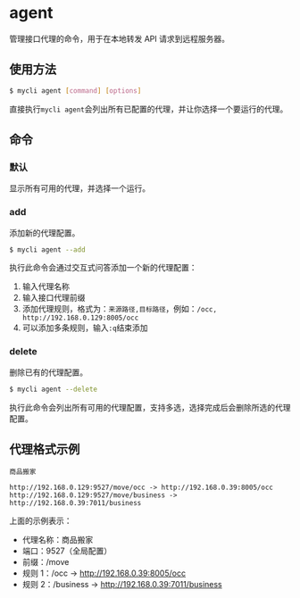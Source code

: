 # agent

管理接口代理的命令，用于在本地转发 API 请求到远程服务器。

## 使用方法

```bash
$ mycli agent [command] [options]
```

直接执行`mycli agent`会列出所有已配置的代理，并让你选择一个要运行的代理。

## 命令

### 默认

显示所有可用的代理，并选择一个运行。

### add

添加新的代理配置。

```bash
$ mycli agent --add
```

执行此命令会通过交互式问答添加一个新的代理配置：

1. 输入代理名称
2. 输入接口代理前缀
3. 添加代理规则，格式为：`来源路径,目标路径`，例如：`/occ, http://192.168.0.129:8005/occ`
4. 可以添加多条规则，输入`:q`结束添加

### delete

删除已有的代理配置。

```bash
$ mycli agent --delete
```

执行此命令会列出所有可用的代理配置，支持多选，选择完成后会删除所选的代理配置。

## 代理格式示例

```
商品搬家

http://192.168.0.129:9527/move/occ -> http://192.168.0.39:8005/occ
http://192.168.0.129:9527/move/business -> http://192.168.0.39:7011/business
```

上面的示例表示：

-   代理名称：商品搬家
-   端口：9527（全局配置）
-   前缀：/move
-   规则 1：/occ -> http://192.168.0.39:8005/occ
-   规则 2：/business -> http://192.168.0.39:7011/business

